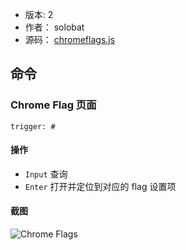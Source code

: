 - 版本: 2
- 作者： solobat
- 源码： [chromeflags.js](https://github.com/Steward-launcher/steward-plugins/blob/master/plugins/chromeflags.js)

## 命令
### Chrome Flag 页面
`trigger: #`    

#### 操作
- `Input` 查询
- `Enter` 打开并定位到对应的 flag 设置项


#### 截图
![Chrome Flags](https://i.imgur.com/TTAn9Nm.png)